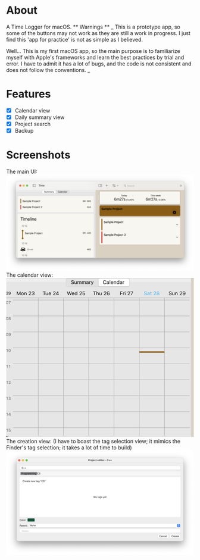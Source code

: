 # About
A Time Logger for macOS.
** Warnings **
_
This is a prototype app, so some of the buttons may not work as they are still a work in progress. 
I just find this 'app for practice' is not as simple as I believed.

Well... This is my first macOS app, so the main purpose is to familiarize myself with Apple's frameworks and learn the best practices by trial and error. I have to admit it has a lot of bugs, and the code is not consistent and does not follow the conventions.
_

# Features
- [x] Calendar view
- [x] Daily summary view
- [x] Project search
- [x] Backup

# Screenshots
The main UI:
![main ui](screenshots/main.png)
The calendar view:
![calendar](screenshots/calendar.png)
The creation view:
(I have to boast the tag selection view; it mimics the Finder's tag selection; it takes a lot of time to build)
![creation](screenshots/creation.png)

